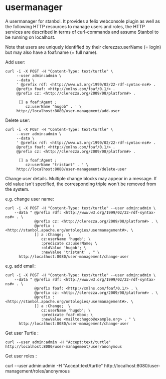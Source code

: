 usermanager
===========

A usermanager for stanbol. It provides a felix webconsole plugin as well as the following HTTP resources to manage users and roles, the HTTP services are described in terms of curl-commands and assume Stanbol to be running on localhost.

Note that users are uniquely identified by their clerezza:userName (= login) but may also have a foaf:name (= full name).

Add user:

    curl -i -X POST -H "Content-Type: text/turtle" \
         --user admin:admin \
         --data \
         ' @prefix rdf: <http://www.w3.org/1999/02/22-rdf-syntax-ns#> . 
         @prefix foaf: <http://xmlns.com/foaf/0.1/> . 
         @prefix cz: <http://clerezza.org/2009/08/platform#> . 

          [] a foaf:Agent ; 
             cz:userName "hugob" . ' \
         http://localhost:8080/user-management/add-user

Delete user:

    curl -i -X POST -H "Content-Type: text/turtle" \
         --user admin:admin \
         --data \
         ' @prefix rdf: <http://www.w3.org/1999/02/22-rdf-syntax-ns#> . 
         @prefix foaf: <http://xmlns.com/foaf/0.1/> . 
         @prefix cz: <http://clerezza.org/2009/08/platform#> . 

          [] a foaf:Agent ; 
             cz:userName "tristant" . ' \
         http://localhost:8080/user-management/delete-user

Change user details. Multiple change blocks may appear in a message. If old value isn't specified, the corresponding triple won't be removed from the system.

e.g. change user name:

    curl -i -X POST -H "Content-Type: text/turtle" --user admin:admin \
        --data " @prefix rdf: <http://www.w3.org/1999/02/22-rdf-syntax-ns#> . \
                 @prefix cz: <http://clerezza.org/2009/08/platform#> . \
                 @prefix : <http://stanbol.apache.org/ontologies/usermanagement#>. \
                 [] a :Change;  \
                    cz:userName 'hugob'; \
                    :predicate cz:userName; \
                    :oldValue 'hugob'; \
                    :newValue 'tristant' . " \
          http://localhost:8080/user-management/change-user

e.g. add email:

    curl -i -X POST -H "Content-Type: text/turtle" --user admin:admin \
        --data " @prefix rdf: <http://www.w3.org/1999/02/22-rdf-syntax-ns#> . \
                 @prefix foaf: <http://xmlns.com/foaf/0.1/> . \
                 @prefix cz: <http://clerezza.org/2009/08/platform#> . \
                 @prefix : <http://stanbol.apache.org/ontologies/usermanagement#>. \
                 [] a :Change;  \
                    cz:userName 'hugob'; \
                    :predicate foaf:mbox; \
                    :newValue <mailto:hugob@example.org> . " \
          http://localhost:8080/user-management/change-user

Get user Turtle :

    curl --user admin:admin -H "Accept:text/turtle" http://localhost:8080/user-management/user/anonymous

Get user roles :

   curl --user admin:admin -H "Accept:text/turtle" http://localhost:8080/user-management/roles/anonymous

